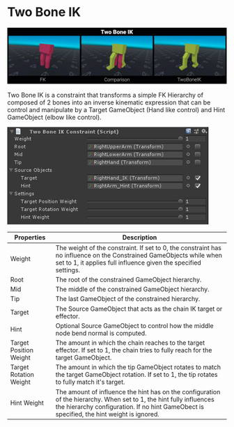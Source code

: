 # Two Bone IK

![Example](../images/constraint_two_bone_ik/two_bone_ik.gif)

Two Bone IK is a constraint that transforms a simple FK Hierarchy of composed of 2 bones into an inverse kinematic
expression that can be control and manipulate by a Target GameObject (Hand like control) and Hint GameObject (elbow like control).

![Component](../images/constraint_two_bone_ik/two_bone_ik_component.png)

|Properties|Description|
|---|---|
|Weight|The weight of the constraint. If set to 0, the constraint has no influence on the Constrained GameObjects while when set to 1, it applies full influence given the specified settings.|
|Root|The root of the constrained GameObject hierarchy.|
|Mid|The middle of the constrained GameObject hierarchy.|
|Tip|The last GameObject of the constrained hierarchy.|
|Target|The Source GameObject that acts as the chain IK target or effector.|
|Hint|Optional Source GameObject to control how the middle node bend normal is computed.|
|Target Position Weight|The amount in which the chain reaches to the target effector. If set to 1, the chain tries to fully reach for the target GameObject.|
|Target Rotation Weight|The amount in which the tip GameObject rotates to match the target GameObject rotation. If set to 1, the tip rotates to fully match it's target.|
|Hint Weight|The amount of influence the hint has on the configuration of the hierarchy. When set to 1, the hint fully influences the hierarchy configuration. If no hint GameObect is specified, the hint weight is ignored.|
